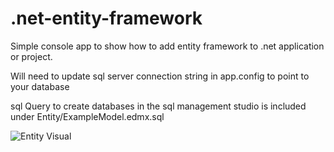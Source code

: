 # .net-entity-framework

Simple console app to show how to add entity framework to .net application or project.

Will need to update sql server connection string in app.config to point to your database 

sql Query to create databases in the sql management studio is included under Entity/ExampleModel.edmx.sql


![Entity Visual](https://uc4ec9cfdee165cb356c321cffc4.previews.dropboxusercontent.com/p/thumb/AAkczKykvGaUtI5t2ZzTj4yk_dZvDfzcWzsjFOmaPeDfLA0A-eQOHXpoYIb72ipKDdiKmkSMlTjUBgEywA3oZ8TbC1bapYTAeq_jn5dOcIqjthuxr6X8C9TJ-ANMgiPJ4YmqhtBL8YOhemJIl6BAmngXsPZcEoKtBdkf2DbDImvlhxPbpeKPmh5X1qB1BwAnocYA7jXFW5fFauB0K8JLvZENkJdSqF-gI4W-BMWWUmLpmHOYEE_JHjPf2NvGUx4VIgtlNo0Qjqjl0apjG69dgTiXESoEuNctJLq4VEuD4EZnESYSBacy3nsKJNdxqKL21P0fwFZ9_RMmxoOykpK_KLPAp0z3r5yutFPwxSbyLbT7KqJxbNynQL4B85gf4P0TPp0MWu3IPyvwnZ3Z453izbId/p.png?fv_content=true&size_mode=5)
